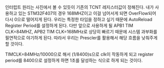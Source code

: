 인터럽트 원리는 사진에서 볼 수 있듯이 기존의 TCNT 레지스터값이 정해진다.
내가 사용하고 있는 STM32F407의 경우 168MHZ이고 이걸 넘어서게 되면 OverFlow되어 다시 0으로 떨어지게 된다.
우리는 특정한 타임을 정하고 싶기 때문에 AutoReload Register Period를 설정하게 된다. 
다만 앞으로 사용하게 될 APB1 TIM CLK=84MHZ, APB2 TIM CLK=168MHz로 상당히 빠르기 때문에 시스템 과부화를 필연적으로 야기하게 된다.
따라서 우리는 Prescler를 활용해서 해당 흐름을 낮춰주게 할 것이다.

TIMCLK=84MHz/10000으로 해서 (1/8400)s으로 clk이 작동하게 되고 register period를 8400으로 설정하게 하면 1초를 달성하는 식으로 하게 되는 것이다.

